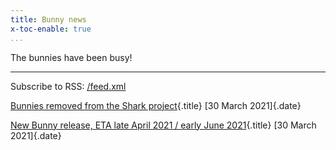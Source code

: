 ```yaml
---
title: Bunny news
x-toc-enable: true
...
```


The bunnies have been busy!

-------------------------------------------------------------------------------


Subscribe to RSS: [/feed.xml](/feed.xml)

[Bunnies removed from the Shark project](/resignations.md){.title}
[30 March 2021]{.date}


[New Bunny release, ETA late April 2021 / early June 2021](/bunny202104xx.md){.title}
[30 March 2021]{.date}


